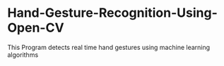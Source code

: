 # Hand-Gesture-Recognition-Using-Open-CV
This Program detects real time hand gestures using machine learning algorithms
